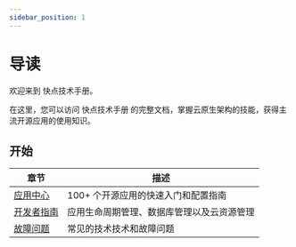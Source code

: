 ```yaml
---
sidebar_position: 1
---
```


# 导读

欢迎来到 快点技术手册。

在这里，您可以访问 快点技术手册 的完整文档，掌握云原生架构的技能，获得主流开源应用的使用知识。

## 开始

| 章节              | 描述                                                     |
| ----------------- | -------------------------------------------------------- |
| [应用中心](./apps) |  100+ 个开源应用的快速入门和配置指南  |
| [开发者指南](./developer)   |  应用生命周期管理、数据库管理以及云资源管理  |
| [故障问题](./faq)        |    常见的技术技术和故障问题   |
